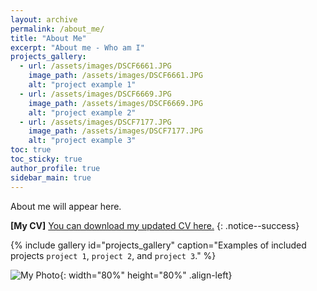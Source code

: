 ```yaml
---
layout: archive
permalink: /about_me/
title: "About Me"
excerpt: "About me - Who am I"
projects_gallery:
  - url: /assets/images/DSCF6661.JPG
    image_path: /assets/images/DSCF6661.JPG
    alt: "project example 1"
  - url: /assets/images/DSCF6669.JPG
    image_path: /assets/images/DSCF6669.JPG
    alt: "project example 2"
  - url: /assets/images/DSCF7177.JPG
    image_path: /assets/images/DSCF7177.JPG
    alt: "project example 3"
toc: true
toc_sticky: true
author_profile: true
sidebar_main: true
---
```


About me will appear here.  

**[My CV]** [You can download my updated CV here.](/assets/pdfs/Seokhwan_Jung_s_CV_H.pdf)
{: .notice--success}

{% include gallery id="projects_gallery" caption="Examples of included projects `project 1`, `project 2`, and `project 3`." %}  
  
![My Photo](/assets/images/DSCF7162.JPG){: width="80%" height="80%" .align-left}  
  